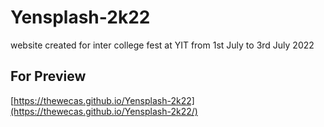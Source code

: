 # Yensplash-2k22
website created for inter college fest at YIT from 1st July to 3rd July 2022

## For Preview 
[https://thewecas.github.io/Yensplash-2k22](https://thewecas.github.io/Yensplash-2k22/)
